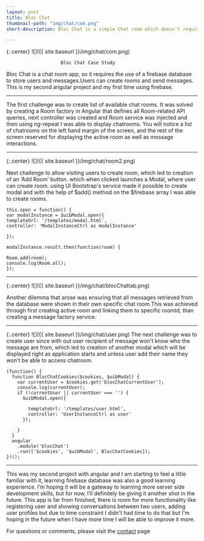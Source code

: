 ```yaml
---
layout: post
title: Bloc Chat
thumbnail-path: "img/chat/com.png"
short-description: Bloc Chat is a simple Chat room which doesn't require registration to start chatting.

---
```


{:.center}
![]({{ site.baseurl }}/img/chat/com.png)

                        Bloc Chat Case Study

 Bloc Chat is a chat room app, so it requires the use of a firebase database to store users and messages.Users can create rooms and send messages. This is my second angular project and my first time using firebase.

----

 The first challenge was to create list of available chat rooms. It was solved by creating a Room factory in Angular that defines all Room-related API queries, next controller was created and Room service was injected and then using ng-repeat I was able to display chatrooms.  You will notice a list of chatrooms on the left hand margin of the screen, and the rest of the screen reserved for displaying the active room as well as message interactions.



---
{:.center}
![]({{ site.baseurl }}/img/chat/room2.png)

 Next challenge to allow visiting users to create room, which led to creation of an ‘Add Room’ button. which when clicked launches a Modal, where user can create room. using UI Bootstrap's service made it possible to create modal and with the help of $add() method on the $firebase array I was able to create rooms.

```
this.open = function() {
var modalInstance = $uibModal.open({
templateUrl: '/templates/modal.html',
controller: 'ModalInstanceCtrl as modalInstance'

});

modalInstance.result.then(function(room) {

Room.add(room);
console.log(Room.all);
});
```


 ---
 {:.center}
 ![]({{ site.baseurl }}/img/chat/blocChattab.png)

 Another dilemma that arose was ensuring that all messages retrieved from the database were shown in their own specific chat room.This was achieved through first creating active room and linking them to specific roomId, than creating a message factory service.



---
{:.center}
![]({{ site.baseurl }}/img/chat/user.png)
 The next challenge was to create user since with out user recipient of message won't know who the message are from, which led to creation of another modal which will be displayed right as application starts and unless user add their name they won't be able to access chatroom.


 ```
 (function() {
   function BlocChatCookies($cookies, $uibModal) {
     var currentUser = $cookies.get('blocChatCurrentUser');
     console.log(currentUser);
     if (!currentUser || currentUser === '') {
       $uibModal.open({

         templateUrl: '/templates/user.html',
         controller: 'UserInstanceCtrl as user'
       });

     }
   }
   angular
     .module('blocChat')
     .run(['$cookies', '$uibModal', BlocChatCookies]);
 })();
 ```




---


This was my second project with angular and I am starting to feel a little familiar with it, learning firebase database was also a good learning experience. I’m hoping it will be a gateway to learning more server side development skills, but for now, I’ll definitely be giving it another shot in the future. This app is far from finished, there is room for more functionality like registering user and showing conversations between two users, adding user profiles but due to time constraint I didn't had time to do that but I'm hoping in the future when I have more time I will be able to improve it more.


For questions or comments, please visit the [contact](/contact/) page
